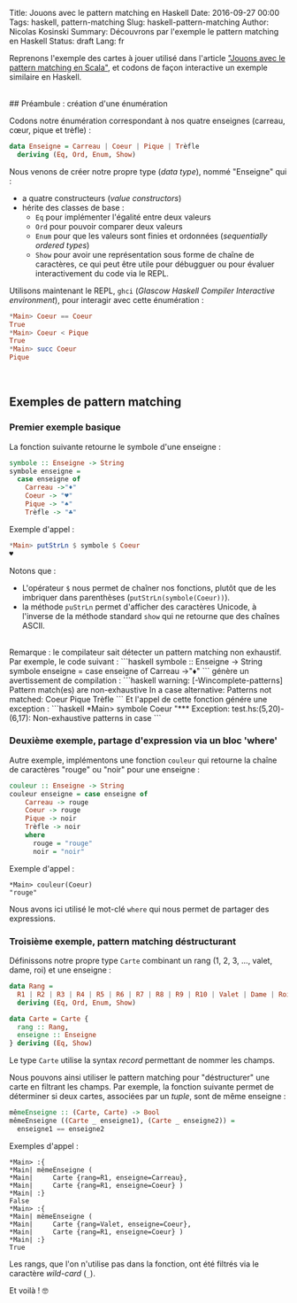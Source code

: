 Title: Jouons avec le pattern matching en Haskell
Date: 2016-09-27 00:00
Tags: haskell, pattern-matching
Slug: haskell-pattern-matching
Author: Nicolas Kosinski
Summary: Découvrons par l'exemple le pattern matching en Haskell
Status: draft
Lang: fr

Reprenons l'exemple des cartes à jouer utilisé dans l'article ["Jouons avec le pattern matching en Scala"](https://nicokosi.github.io/scala-pattern-matching.html),
et codons de façon interactive un exemple similaire en Haskell.

<br/>
## Préambule : création d'une énumération

Codons notre énumération correspondant à nos quatre enseignes (carreau, cœur, pique et trèfle) :
```haskell
data Enseigne = Carreau | Coeur | Pique | Trèfle
  deriving (Eq, Ord, Enum, Show)
```
Nous venons de créer notre propre type (_data type_), nommé "Enseigne" qui :

* a quatre constructeurs (_value constructors_)
* hérite des classes de base :
    * `Eq` pour implémenter l'égalité entre deux valeurs
    * `Ord` pour pouvoir comparer deux valeurs
    * `Enum` pour que les valeurs sont finies et ordonnées (_sequentially ordered types_)
    * `Show` pour avoir une représentation sous forme de chaîne de caractères, ce qui peut être utile pour débugguer ou pour évaluer interactivement du code via le REPL.


Utilisons maintenant le REPL, `ghci` (_Glascow Haskell Compiler Interactive environment_), pour interagir avec cette énumération :
```haskell
*Main> Coeur == Coeur
True
*Main> Coeur < Pique
True
*Main> succ Coeur
Pique
```

<br/>

## Exemples de pattern matching

### Premier exemple basique

La fonction suivante retourne le symbole d'une enseigne :
```haskell
symbole :: Enseigne -> String
symbole enseigne =
  case enseigne of
    Carreau ->"♦"
    Coeur -> "♥"
    Pique -> "♠"
    Trèfle -> "♣"    
```
Exemple d'appel :
```haskell
*Main> putStrLn $ symbole $ Coeur
♥
```

Notons que :

* L'opérateur `$` nous permet de chaîner nos fonctions, plutôt que de les imbriquer dans parenthèses (`putStrLn(symbole(Coeur))`).
* la méthode `puStrLn` permet d'afficher des caractères Unicode, à l'inverse de la méthode standard `show` qui ne retourne que des chaînes ASCII.

<br/>
Remarque : le compilateur sait détecter un pattern matching non exhaustif. Par exemple, le code suivant :
```haskell
symbole :: Enseigne -> String
symbole enseigne = case enseigne of
    Carreau ->"♦"
```
génère un avertissement de compilation :
```haskell
warning: [-Wincomplete-patterns]
    Pattern match(es) are non-exhaustive
    In a case alternative:
        Patterns not matched:
            Coeur
            Pique
            Trèfle
```
Et l'appel de cette fonction génére une exception :
```haskell
*Main> symbole Coeur
"*** Exception: test.hs:(5,20)-(6,17): Non-exhaustive patterns in case
```

<br/>

### Deuxième exemple, partage d'expression via un bloc 'where'

Autre exemple, implémentons une fonction `couleur` qui retourne la chaîne de caractères "rouge" ou "noir" pour une enseigne :

```haskell
couleur :: Enseigne -> String
couleur enseigne = case enseigne of
    Carreau -> rouge
    Coeur -> rouge
    Pique -> noir
    Trèfle -> noir
    where
      rouge = "rouge"
      noir = "noir"
```

Exemple d'appel :
```
*Main> couleur(Coeur)
"rouge"
```

Nous avons ici utilisé le mot-clé `where` qui nous permet de partager des expressions.
<br/>

### Troisième exemple, pattern matching déstructurant

Définissons notre propre type `Carte` combinant un rang (1, 2, 3, ..., valet, dame, roi) et une enseigne :

```haskell
data Rang =
  R1 | R2 | R3 | R4 | R5 | R6 | R7 | R8 | R9 | R10 | Valet | Dame | Roi
  deriving (Eq, Ord, Enum, Show)

data Carte = Carte {
  rang :: Rang,
  enseigne :: Enseigne
} deriving (Eq, Show)
```
Le type `Carte` utilise la syntax _record_ permettant de nommer les champs.

Nous pouvons ainsi utiliser le pattern matching pour "déstructurer" une carte en filtrant les champs. Par exemple, la fonction suivante permet de déterminer si deux cartes, associées par un _tuple_, sont de même enseigne :

```haskell
mêmeEnseigne :: (Carte, Carte) -> Bool
mêmeEnseigne ((Carte _ enseigne1), (Carte _ enseigne2)) =
  enseigne1 == enseigne2
```

Exemples d'appel :
```
*Main> :{
*Main| mêmeEnseigne (
*Main|     Carte {rang=R1, enseigne=Carreau},
*Main|     Carte {rang=R1, enseigne=Coeur} )
*Main| :}
False
*Main> :{
*Main| mêmeEnseigne (
*Main|     Carte {rang=Valet, enseigne=Coeur},
*Main|     Carte {rang=R1, enseigne=Coeur} )
*Main| :}
True
```

Les rangs, que l'on n'utilise pas dans la fonction, ont été filtrés via le caractère _wild-card_ (`_`).

Et voilà ! 🤓
